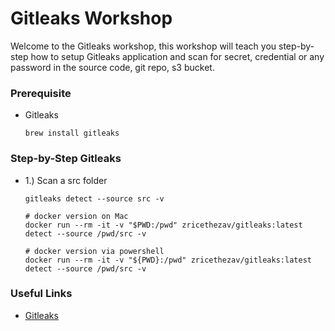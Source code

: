 # Gitleaks Workshop

Welcome to the Gitleaks workshop, this workshop will teach you step-by-step how to setup Gitleaks application
and scan for secret, credential or any password in the source code, git repo, s3 bucket.

### Prerequisite

- Gitleaks
  ```shell
  brew install gitleaks
  ```

### Step-by-Step Gitleaks

- 1.) Scan a src folder
  ```shell
  gitleaks detect --source src -v
  
  # docker version on Mac
  docker run --rm -it -v "$PWD:/pwd" zricethezav/gitleaks:latest detect --source /pwd/src -v
  
  # docker version via powershell
  docker run --rm -it -v "${PWD}:/pwd" zricethezav/gitleaks:latest detect --source /pwd/src -v
  ```

### Useful Links

- [Gitleaks](https://github.com/gitleaks/gitleaks)
